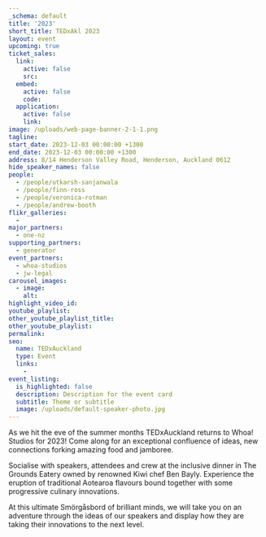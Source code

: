 ```yaml
---
_schema: default
title: '2023'
short_title: TEDxAkl 2023
layout: event
upcoming: true
ticket_sales:
  link:
    active: false
    src:
  embed:
    active: false
    code:
  application:
    active: false
    link:
image: /uploads/web-page-banner-2-1-1.png
tagline:
start_date: 2023-12-03 00:00:00 +1300
end_date: 2023-12-03 00:00:00 +1300
address: 8/14 Henderson Valley Road, Henderson, Auckland 0612
hide_speaker_names: false
people:
  - /people/utkarsh-sanjanwala
  - /people/finn-ross
  - /people/veronica-rotman
  - /people/andrew-booth
flikr_galleries:
  -
major_partners:
  - one-nz
supporting_partners:
  - generator
event_partners:
  - whoa-studios
  - jw-legal
carousel_images:
  - image:
    alt:
highlight_video_id:
youtube_playlist:
other_youtube_playlist_title:
other_youtube_playlist:
permalink:
seo:
  name: TEDxAuckland
  type: Event
  links:
    -
event_listing:
  is_highlighted: false
  description: Description for the event card
  subtitle: Theme or subtitle
  image: /uploads/default-speaker-photo.jpg
---
```

As we hit the eve of the summer months TEDxAuckland returns to Whoa! Studios for 2023! Come along for an exceptional confluence of ideas, new connections forking amazing food and jamboree.

Socialise with speakers, attendees and crew at the inclusive dinner in The Grounds Eatery owned by renowned Kiwi chef Ben Bayly. Experience the eruption of traditional Aotearoa flavours bound together with some progressive culinary innovations.

At this ultimate Smörgåsbord of brilliant minds, we will take you on an adventure through the ideas of our speakers and display how they are taking their innovations to the next level.
